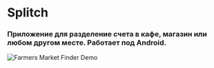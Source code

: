 # Splitch
### Приложение для разделение счета в кафе, магазин или любом другом месте. Работает под Android.

![Farmers Market Finder Demo](demo.gif)
